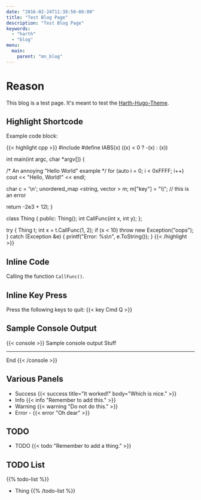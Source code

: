 ```yaml
---
date: "2016-02-24T11:38:50-08:00"
title: "Test Blog Page"
description: "Test Blog Page"
keywords:
  - "harth"
  - "blog"
menu:
  main:
    parent: "mn_blog"
---
```


# Reason

This blog is a test page. It's meant to test the [Harth-Hugo-Theme].

## Highlight Shortcode

Example code block:

{{< highlight cpp >}}
#include <iostream>
#define IABS(x) ((x) < 0 ? -(x) : (x))

int main(int argc, char *argv[]) {

  /* An annoying "Hello World" example */
  for (auto i = 0; i < 0xFFFF; i++)
    cout << "Hello, World!" << endl;

  char c = '\n';
  unordered_map <string, vector<string> > m;
  m["key"] = "\\\\"; // this is an error

  return -2e3 + 12l;
}

class Thing
{
public:
    Thing();
    int CallFunc(int x, int y);
};

try
{
    Thing t;
    int x = t.CallFunc(1, 2);
	if (x < 10)
	    throw new Exception("oops");
}
catch (Exception &e)
{
    printf("Error: %s\n", e.ToString());
}
{{< /highlight >}}

## Inline Code

Calling the function `CallFunc()`.

## Inline Key Press

Press the following keys to quit: {{< key Cmd Q >}}

## Sample Console Output

{{< console >}}
Sample console output
Stuff
********************************************************************************
End
{{< /console >}}

## Various Panels

* Success {{< success title="It worked!" body="Which is nice." >}}
* Info {{< info "Remember to add this." >}}
* Warning {{< warning "Do not do this." >}}
* Error - {{< error "Oh dear" >}}

## TODO

* TODO {{< todo "Remember to add a thing." >}}

## TODO List

{{% todo-list %}}
* Thing
{{% /todo-list %}}

[Harth-Hugo-Theme]: https://github.com/harthsw/harth-hugo-theme

